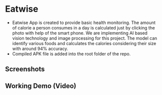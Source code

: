 # Eatwise
* Eatwise App is created to provide basic health monitoring. The amount of
calorie a person consumes in a day is calculated just by clicking the photo
with help of the smart phone. We are implementing AI based vision
technology and image processing for this project. The model can identify
various foods and calculates the calories considering their size with around
94% accuracy.
* Compiled APK file is added into the root folder of the repo. 

## Screenshots

## Working Demo (Video)

